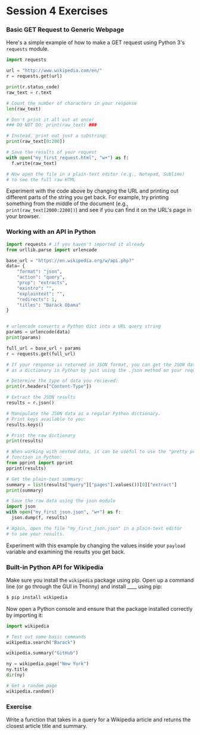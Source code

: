# Session 4 Exercises

### Basic GET Request to Generic Webpage

Here's a simple example of how to make a GET request using Python 3's `requests` module.

```python
import requests

url = "http://www.wikipedia.com/en/"
r = requests.get(url)

print(r.status_code)
raw_text = r.text

# Count the number of characters in your response
len(raw_text)

# Don't print it all out at once!
### DO NOT DO: print(raw_text) ###

# Instead, print out just a substring:
print(raw_text[0:200])

# Save the results of your request
with open("my_first_request.html", "w+") as f:
  f.write(raw_text)

# Now open the file in a plain-text editor (e.g., Notepad, Sublime)
# to see the full raw HTML

```

Experiment with the code above by changing the URL and printing out different parts of the string you get back. For example, try printing something from the middle of the document (e.g., `print(raw_text[2000:2200])`) and see if you can find it on the URL's page in your browser.

### Working with an API in Python

```python
import requests # if you haven't imported it already
from urllib.parse import urlencode

base_url = "https://en.wikipedia.org/w/api.php?"
data= {
    "format": "json",
    "action": "query",
    "prop": "extracts",
    "exintro": "",
    "explaintext": "",
    "redirects": 1,
    "titles": "Barack Obama"
}


# urlencode converts a Python dict into a URL query string
params = urlencode(data)
print(params)

full_url = base_url + params
r = requests.get(full_url)

# If your response is returned in JSON format, you can get the JSON data
# as a dictionary in Python by just using the .json method on your request object

# Determine the type of data you recieved:
print(r.headers["Content-Type"])

# Extract the JSON results
results = r.json()

# Manipulate the JSON data as a regular Python dictionary.
# Print keys available to you:
results.keys()

# Print the raw dictionary
print(results)

# When working with nested data, it can be useful to use the "pretty print"
# function in Python:
from pprint import pprint
pprint(results)

# Get the plain-text summary:
summary = list(results["query"]["pages"].values())[0]["extract"]
print(summary)

# Save the raw data using the json module
import json
with open("my_first_json.json", "w+") as f:
  json.dump(f, results)

# Again, open the file "my_first_json.json" in a plain-text editor
# to see your results.
```

Experiment with this example by changing the values inside your `payload` variable and examining the results you get back.


### Built-in Python API for Wikipedia

Make sure you install the `wikipedia` package using pip. Open up a command line (or go through the GUI in Thonny) and install ____ using pip:

```bash
$ pip install wikipedia
```

Now open a Python console and ensure that the package installed correctly by importing it:
```python
import wikipedia

# Test out some basic commands
wikipedia.search("Barack")

wikipedia.summary("GitHub")

ny = wikipedia.page("New York")
ny.title
dir(ny)

# Get a random page
wikipedia.random()

```
### Exercise

Write a function that takes in a query for a Wikipedia article and returns the closest article title and summary.

<!--Solution
```python
def get_summary(query):
    articles = wikipedia.search(query)
    if not articles:
        return("No articles match that query.")
    page = wikipedia.page(articles[0])
    return((page.title, page.summary))
 ```
 -->
